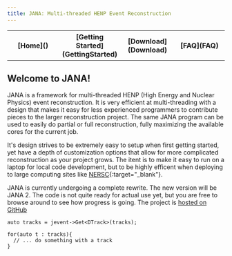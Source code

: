 ```yaml
---
title: JANA: Multi-threaded HENP Event Reconstruction
---
```


<center>
<table border="0" width="90%" align="center">
<TH width="25%">[Home]()</TH>
<TH width="25%">[Getting Started](GettingStarted)</TH>
<TH width="25%">[Download](Download)</TH>
<TH width="25%">[FAQ](FAQ)</TH>
</table>
</center>

## Welcome to JANA!

JANA is a framework for multi-threaded HENP (High Energy and Nuclear Physics)  event reconstruction.
It is very efficient at multi-threading with a design that makes it easy for less experienced programmers
to contribute pieces to the larger reconstruction project. The same JANA program can be used to easily
do partial or full reconstruction, fully maximizing the available cores for the current job.

It's design strives to be extremely easy to setup when first getting started, yet have a depth of customization
options that allow for more complicated reconstruction as your project grows. The itent is to make it easy to
run on a laptop for local code development, but to be highly efficent when deploying to large computing
sites like [NERSC](http://www.nersc.gov/){:target="_blank"}.

JANA is currently undergoing a complete rewrite. The new version will be JANA 2. The code is not quite ready
for actual use yet, but you are free to browse around to see how progress is going. The project is 
[hosted on GitHub](https://github.com/JeffersonLab/JANA2)

```
auto tracks = jevent->Get<DTrack>(tracks);

for(auto t : tracks){
  // ... do something with a track
}
```

